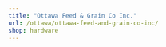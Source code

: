 ```yaml
---
title: "Ottawa Feed & Grain Co Inc."
url: /ottawa/ottawa-feed-and-grain-co-inc/
shop: hardware
---
```

